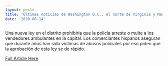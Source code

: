 ```yaml
---
layout: posts
title: 'Últimas noticias de Washington D.C., el norte de Virginia y Maryland'
date: '2020-08-14'
---
```

<!--Make sure to change the title name above and proper date-->
<!--Insert short article description here-->
Una nueva ley en el distrito prohibiria que la policía arreste o multe a los vendedores ambulantes en la capital. Los comerciantes hispanos aseguran que durante años han sido víctimas de abusos policiales por eso piden que la aprobación de esta ley se de rápido.

<!--Insert link here inside quatation marks-->
<a href="https://www.telemundowashingtondc.com/noticias/local/ley-prohibiria-que-policia-de-dc-arreste-o-multe-a-vendedores-ambulantes/2008454/">Full Article Here</a>
